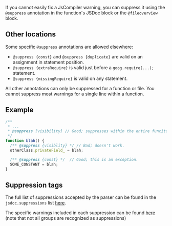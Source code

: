 If you cannot easily fix a JsCompiler warning, you can suppress it using the `@suppress` annotation in the function's JSDoc block or the `@fileoverview` block.


## Other locations
Some specific `@suppress` annotations are allowed elsewhere:

* `@suppress {const}` and `@suppress {duplicate}` are valid on an assignment in statement position.
* `@suppress {extraRequire}` is valid just before a `goog.require(...);` statement.
* `@suppress {missingRequire}` is valid on any statement.

All other annotations can only be suppressed for a function or file.  You cannot suppress most warnings for a single line within a function.

## Example
```js
/**
 * ...
 * @suppress {visibility} // Good; suppresses within the entire funciton
 */
function blah() {
  /** @suppress {visiblity} */ // Bad; doesn't work.
  otherClass.privateField_ = blah;

  /** @suppress {const} */  // Good; this is an exception.
  SOME_CONSTANT = blah;
}
```

## Suppression tags
The full list of suppressions accepted by the parser can be found in the `jsdoc.suppressions` list [here](https://github.com/google/closure-compiler/blob/master/src/com/google/javascript/jscomp/parsing/ParserConfig.properties#L147).

The specific warnings included in each suppression can be found [here](https://github.com/google/closure-compiler/blob/master/src/com/google/javascript/jscomp/DiagnosticGroups.java) (note that not all groups are recognized as suppressions)